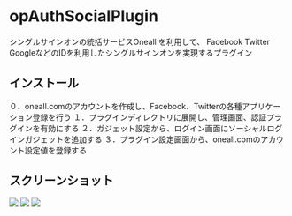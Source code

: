 opAuthSocialPlugin
======================
シングルサインオンの統括サービスOneall を利用して、
Facebook Twitter GoogleなどのIDを利用したシングルサインオンを実現するプラグイン


インストール
----
０．oneall.comのアカウントを作成し、Facebook、Twitterの各種アプリケーション登録を行う
１．プラグインディレクトリに展開し、管理画面、認証プラグインを有効にする
２．ガジェット設定から、ログイン画面にソーシャルログインガジェットを追加する
３．プラグイン設定画面から、oneall.comのアカウント設定値を登録する

スクリーンショット
----

<img src="http://p.pne.jp/d/201303262332.png">

<img src="http://p.pne.jp/d/500/201303262331.png">

<img src="http://p.pne.jp/d/201303262333.png">